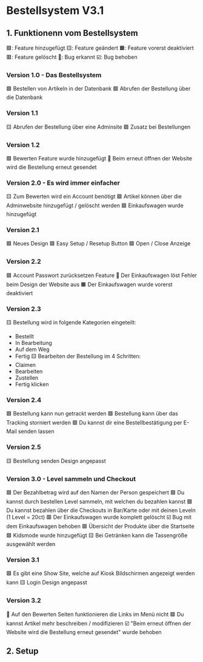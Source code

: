 # Bestellsystem V3.1
## 1. Funktionenn vom Bestellsystem
🟩: Feature hinzugefügt
🟨: Feature geändert
🟧: Feature vorerst deaktiviert
🟥: Feature gelöscht
🚨: Bug erkannt
☑️: Bug behoben

### Version 1.0 - Das Bestellsystem
🟩 Bestellen von Artikeln in der Datenbank
🟩 Abrufen der Bestellung über die Datenbank


### Version 1.1
🟨 Abrufen der Bestellung über eine Adminsite
🟩 Zusatz bei Bestellungen


### Version 1.2
🟩 Bewerten Feature wurde hinzugefügt
🚨 Beim erneut öffnen der Website wird die Bestellung erneut gesendet


### Version 2.0 - Es wird immer einfacher
🟨 Zum Bewerten wird ein Account benötigt
🟩 Artikel können über die Adminwebsite hinzugefügt / gelöscht werden
🟩 Einkaufswagen wurde hinzugefügt


### Version 2.1
🟩 Neues Design
🟩 Easy Setup / Resetup Button
🟩 Open / Close Anzeige


### Version 2.2
🟩 Account Passwort zurücksetzen Feature
🚨 Der Einkaufswagen löst Fehler beim Design der Website aus
🟧 Der Einkaufswagen wurde vorerst deaktiviert


### Version 2.3
🟨 Bestellung wird in folgende Kategorien eingeteilt:
- Bestellt
- In Bearbeitung
- Auf dem Weg
- Fertig
🟨 Bearbeiten der Bestellung im 4 Schritten:
- Claimen
- Bearbeiten
- Zustellen
- Fertig klicken


### Version 2.4
🟩 Bestellung kann nun getrackt werden
🟩 Bestellung kann über das Tracking storniert werden
🟩 Du kannst dir eine Bestellbestätigung per E-Mail senden lassen


### Version 2.5
🟨 Bestellung senden Design angepasst


### Version 3.0 - Level sammeln und Checkout
🟩 Der Bezahlbetrag wird auf den Namen der Person gespeichert
🟩 Du kannst durch bestellen Level sammeln, mit welchen du bezahlen kannst
🟩 Du kannst bezahlen über die Checkouts in Bar/Karte oder mit deinen Leveln (1 Level = 20ct)
🟥 Der Einkaufswagen wurde komplett gelöscht
☑️ Bug mit dem Einkaufswagen behoben
🟩 Übersicht der Produkte über die Startseite
🟩 Kidsmode wurde hinzugefügt
🟨 Bei Getränken kann die Tassengröße ausgewählt werden

### Version 3.1
🟩 Es gibt eine Show Site, welche auf Kiosk Bildschirmen angezeigt werden kann
🟨 Login Design angepasst

### Version 3.2
🚨 Auf den Bewerten Seiten funktionieren die Links im Menü nicht
🟩 Du kannst Artikel mehr beschreiben / modifizieren
☑️ "Beim erneut öffnen der Website wird die Bestellung erneut gesendet" wurde behoben
## 2. Setup
